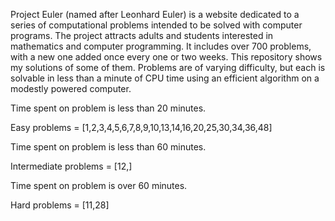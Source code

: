 Project Euler (named after Leonhard Euler) is a website dedicated to a series of computational problems intended to be solved with computer programs.
The project attracts adults and students interested in mathematics and computer programming.
It includes over 700 problems, with a new one added once every one or two weeks. This repository shows my solutions of some of them.
Problems are of varying difficulty, but each is solvable in less than a minute of CPU time using an efficient algorithm on a modestly powered computer.

Time spent on problem is less than 20 minutes.

Easy problems = [1,2,3,4,5,6,7,8,9,10,13,14,16,20,25,30,34,36,48]

Time spent on problem is less than 60 minutes.

Intermediate problems = [12,]

Time spent on problem is over 60 minutes.

Hard problems = [11,28]


